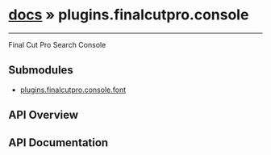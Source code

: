 # [docs](index.md) » plugins.finalcutpro.console
---

Final Cut Pro Search Console

## Submodules
 * [plugins.finalcutpro.console.font](plugins.finalcutpro.console.font.md)

## API Overview

## API Documentation

